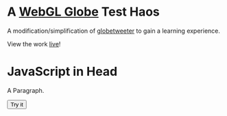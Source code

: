 # A [WebGL Globe](https://www.chromeexperiments.com/globe) Test Haos

A modification/simplification of [globetweeter](http://plopbyte.com/globetweeter/) to gain a learning experience.

View the work [live](http://koreahaos.github.io/WebGlGlobeTest/)!

<script>
function myFunction() {
    document.getElementById("demo").innerHTML = "Paragraph changed.";
}
</script>
</head>

<body>

<h1>JavaScript in Head</h1>

<p id="demo">A Paragraph.</p>

<button type="button" onclick="myFunction()">Try it</button>

</body>
